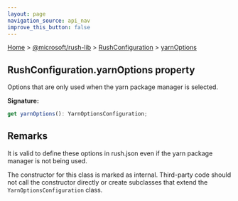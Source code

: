 ```yaml
---
layout: page
navigation_source: api_nav
improve_this_button: false
---
```



[Home](./index.md) &gt; [@microsoft/rush-lib](./rush-lib.md) &gt; [RushConfiguration](./rush-lib.rushconfiguration.md) &gt; [yarnOptions](./rush-lib.rushconfiguration.yarnoptions.md)

## RushConfiguration.yarnOptions property

Options that are only used when the yarn package manager is selected.

<b>Signature:</b>

```typescript
get yarnOptions(): YarnOptionsConfiguration;
```

## Remarks

It is valid to define these options in rush.json even if the yarn package manager is not being used.

The constructor for this class is marked as internal. Third-party code should not call the constructor directly or create subclasses that extend the `YarnOptionsConfiguration` class.
